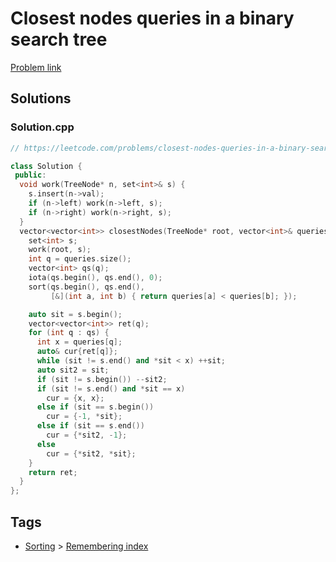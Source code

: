 # Closest nodes queries in a binary search tree

[Problem link](https://leetcode.com/problems/closest-nodes-queries-in-a-binary-search-tree/)

## Solutions


### Solution.cpp
```cpp
// https://leetcode.com/problems/closest-nodes-queries-in-a-binary-search-tree/

class Solution {
 public:
  void work(TreeNode* n, set<int>& s) {
    s.insert(n->val);
    if (n->left) work(n->left, s);
    if (n->right) work(n->right, s);
  }
  vector<vector<int>> closestNodes(TreeNode* root, vector<int>& queries) {
    set<int> s;
    work(root, s);
    int q = queries.size();
    vector<int> qs(q);
    iota(qs.begin(), qs.end(), 0);
    sort(qs.begin(), qs.end(),
         [&](int a, int b) { return queries[a] < queries[b]; });

    auto sit = s.begin();
    vector<vector<int>> ret(q);
    for (int q : qs) {
      int x = queries[q];
      auto& cur{ret[q]};
      while (sit != s.end() and *sit < x) ++sit;
      auto sit2 = sit;
      if (sit != s.begin()) --sit2;
      if (sit != s.end() and *sit == x)
        cur = {x, x};
      else if (sit == s.begin())
        cur = {-1, *sit};
      else if (sit == s.end())
        cur = {*sit2, -1};
      else
        cur = {*sit2, *sit};
    }
    return ret;
  }
};
```
## Tags

* [Sorting](/Collections/sorting.md#sorting) > [Remembering index](/Collections/sorting.md#remembering-index)
